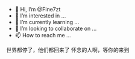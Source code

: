 - 👋 Hi, I’m @Fine7zt
- 👀 I’m interested in ...
- 🌱 I’m currently learning ...
- 💞️ I’m looking to collaborate on ...
- 📫 How to reach me ...

<!---
Fine7zt/Fine7zt is a ✨ special ✨ repository because its `README.md` (this file) appears on your GitHub profile.
You can click the Preview link to take a look at your changes.
--->

世界都停了，他们都回来了
怀念的人啊，等你的来到
